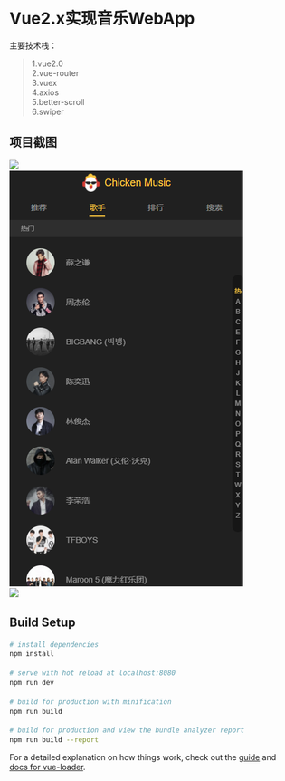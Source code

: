 # Vue2.x实现音乐WebApp

主要技术栈：<br>
>1.vue2.0<br>
>2.vue-router<br>
>3.vuex<br>
>4.axios<br>
>5.better-scroll<br>
>6.swiper<br>

## 项目截图
![](https://github.com/MccSx/Vue2.x-music/raw/master/image/1.png)<br>
![](https://github.com/MccSx/Vue2.x-music/raw//master/src/common/image/2.png)<br>
![](https://github.com/MccSx/Vue2.x-music/raw/src/common/image/3.png)<br>
## Build Setup

``` bash
# install dependencies
npm install

# serve with hot reload at localhost:8080
npm run dev

# build for production with minification
npm run build

# build for production and view the bundle analyzer report
npm run build --report
```

For a detailed explanation on how things work, check out the [guide](http://vuejs-templates.github.io/webpack/) and [docs for vue-loader](http://vuejs.github.io/vue-loader).
